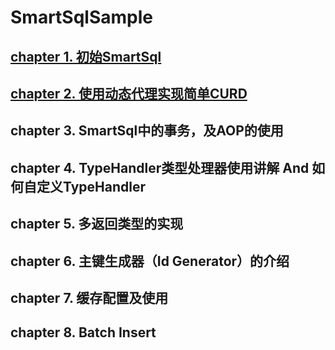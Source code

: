 # SmartSqlSample

## [chapter 1. 初始SmartSql](https://www.cnblogs.com/noahji/p/10846215.html)

## [chapter 2. 使用动态代理实现简单CURD](https://www.cnblogs.com/noahji/p/10877277.html)

## chapter 3. SmartSql中的事务，及AOP的使用

## chapter 4. TypeHandler类型处理器使用讲解 And 如何自定义TypeHandler

## chapter 5. 多返回类型的实现

## chapter 6. 主键生成器（Id Generator）的介绍

## chapter 7. 缓存配置及使用

## chapter 8. Batch Insert

